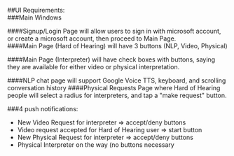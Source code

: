 ##UI Requirements:  
###Main Windows

####Signup/Login Page will allow users to sign in with microsoft account, or create a microsoft account, then proceed to Main Page.  
####Main Page (Hard of Hearing) will have 3 buttons (NLP, Video, Physical)  

####Main Page (Interpreter) will have check boxes with buttons, saying they are available for either video or physical interpretation. 

####NLP chat page will support Google Voice TTS, keyboard, and scrolling conversation history
####Physical Requests Page where Hard of Hearing people will select a radius for interpreters, and tap a "make request" button.

###4 push notifications:

* New Video Request for interpreter => accept/deny buttons  
* Video request accepted for Hard of Hearing user => start button  
* New Physical Request for interpreter => accept/deny buttons  
* Physical Interpreter on the way (no buttons necessary
